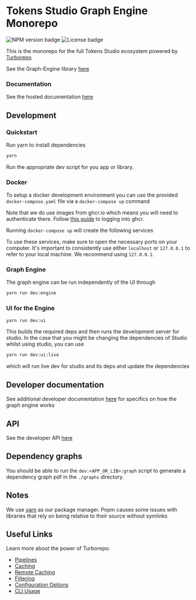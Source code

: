 # Tokens Studio Graph Engine Monorepo

![NPM version badge](https://img.shields.io/npm/v/@tokens-studio/graph-engine) ![License badge](https://img.shields.io/github/license/tokens-studio/graph-engine)

This is the monorepo for the full Tokens Studio ecosystem powered by [Turborepo](https://turbo.build/)

See the Graph-Engine library [here](./packages/graph-engine/readme.md)

### Documentation 

See the hosted documentation [here](https://graph.docs.tokens.studio/)

## Development

### Quickstart

Run yarn to install dependencies

```sh
yarn
```

Run the appropriate dev script for you app or library.

### Docker

To setup a docker development environment you can use the provided `docker-compose.yaml` file via a `docker-compose up` command

Note that we do use images from ghcr.io which means you will need to authenticate there. Follow [this guide](https://docs.github.com/en/packages/working-with-a-github-packages-registry/working-with-the-container-registry) to logging into ghcr.


Running `docker-compose up` will create the following services

To use these services, make sure to open the necessary ports on your computer. It's important to consistently use either `localhost` or `127.0.0.1` to refer to your local machine. We recommend using `127.0.0.1`.


### Graph Engine

The graph engine can be run independently of the UI through

```sh
yarn run dev:engine
```

### UI for the Engine

```sh
yarn run dev:ui
```

This builds the required deps and then runs the development server for studio. In the case that you might be changing the dependencies of Studio whilst using studio, you can use

```sh
yarn run dev:ui:live
```

which will run live dev for studio and its deps and update the dependencies

## Developer documentation

See additional developer documentation [here](./developer-documentation/index.md) for specifics on how the graph engine works

## API

See the developer API [here](https://tokens-studio.github.io/graph-engine/)

## Dependency graphs

You should be able to run the `dev:<APP_OR_LIB>:graph` script to generate a dependency graph pdf in the `./graphs` directory.

## Notes

We use [yarn](https://classic.yarnpkg.com/) as our package manager. Pnpm causes some issues with libraries that rely on being relative to their source without symlinks

## Useful Links

Learn more about the power of Turborepo:

- [Pipelines](https://turbo.build/repo/docs/core-concepts/monorepos/running-tasks)
- [Caching](https://turbo.build/repo/docs/core-concepts/caching)
- [Remote Caching](https://turbo.build/repo/docs/core-concepts/remote-caching)
- [Filtering](https://turbo.build/repo/docs/core-concepts/monorepos/filtering)
- [Configuration Options](https://turbo.build/repo/docs/reference/configuration)
- [CLI Usage](https://turbo.build/repo/docs/reference/command-line-reference)
